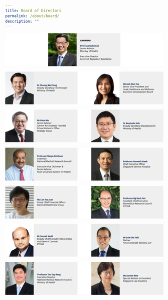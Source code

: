 ```yaml
---
title: Board of Directors
permalink: /about/board/
description: ""
---
```

![](/images/Leadership%20%20%20Board/23%2005%2010%20Banners/banners_2023-05-10_board%20-%2001.png)

![](/images/Leadership%20%20%20Board/23%2005%2010%20Banners/banners_2023-05-10_board%20-%2002.png)

![](/images/Leadership%20%20%20Board/23%2005%2010%20Banners/banners_2023-05-10_board%20-%2003.png)

![](/images/Leadership%20%20%20Board/23%2005%2010%20Banners/banners_2023-05-10_board%20-%2004.png)

![](/images/Leadership%20%20%20Board/23%2005%2010%20Banners/banners_2023-05-10_board%20-%2005.png)

![](/images/Leadership%20%20%20Board/23%2005%2010%20Banners/banners_2023-05-10_board%20-%2006.png)

![](/images/Leadership%20%20%20Board/23%2005%2010%20Banners/banners_2023-05-10_board%20-%2007.png)